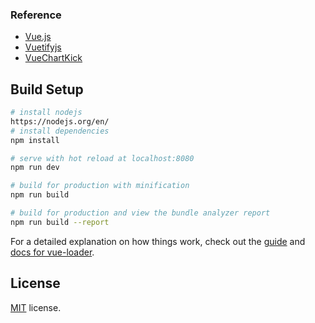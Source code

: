 ### Reference

* [Vue.js](https://vuejs.org/)
* [Vuetifyjs](https://vuetifyjs.com/)
* [VueChartKick](https://github.com/ankane/vue-chartkick)

## Build Setup

``` bash
# install nodejs
https://nodejs.org/en/
# install dependencies
npm install

# serve with hot reload at localhost:8080
npm run dev

# build for production with minification
npm run build

# build for production and view the bundle analyzer report
npm run build --report
```
For a detailed explanation on how things work, check out the [guide](http://vuejs-templates.github.io/webpack/) and [docs for vue-loader](http://vuejs.github.io/vue-loader).

## License

[MIT](https://github.com/fatihunlu/vue-admin-template/blob/master/LICENSE) license.

